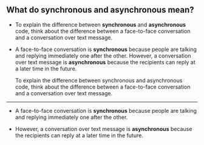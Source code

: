 ## What do synchronous and asynchronous mean?

- To explain the difference between **synchronous** and **asynchronous** code, think about the difference between a face-to-face conversation and a conversation over text message.

- A face-to-face conversation is **synchronous** because people are talking and replying immediately one after the other.
  However, a conversation over text message is **asynchronous** because the recipients can reply at a later time in the future.

  To explain the difference between synchronous and asynchronous code, think about the difference between a face-to-face conversation and a conversation over text message.

---

- A face-to-face conversation is **synchronous** because people are talking and replying immediately one after the other.

- However, a conversation over text message is **asynchronous** because the recipients can reply at a later time in the future.
